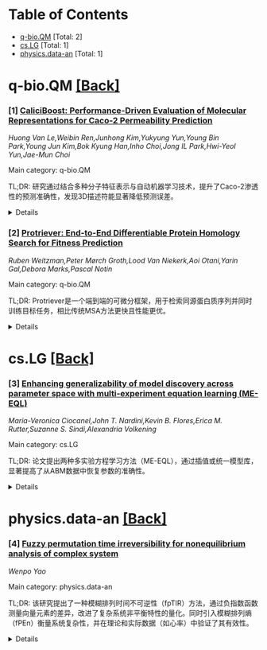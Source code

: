 <div id=toc></div>

# Table of Contents

- [q-bio.QM](#q-bio.QM) [Total: 2]
- [cs.LG](#cs.LG) [Total: 1]
- [physics.data-an](#physics.data-an) [Total: 1]


<div id='q-bio.QM'></div>

# q-bio.QM [[Back]](#toc)

### [1] [CaliciBoost: Performance-Driven Evaluation of Molecular Representations for Caco-2 Permeability Prediction](https://arxiv.org/abs/2506.08059)
*Huong Van Le,Weibin Ren,Junhong Kim,Yukyung Yun,Young Bin Park,Young Jun Kim,Bok Kyung Han,Inho Choi,Jong IL Park,Hwi-Yeol Yun,Jae-Mun Choi*

Main category: q-bio.QM

TL;DR: 研究通过结合多种分子特征表示与自动机器学习技术，提升了Caco-2渗透性的预测准确性，发现3D描述符能显著降低预测误差。


<details>
  <summary>Details</summary>
Motivation: 提高早期药物发现中Caco-2渗透性预测的准确性和效率。

Method: 系统评估八种分子特征表示（如2D/3D描述符、结构指纹、深度学习嵌入）与自动机器学习技术，使用不同规模和多样性的数据集验证模型性能。

Result: PaDEL、Mordred和RDKit描述符表现最佳，AutoML模型CaliciBoost的MAE性能最优，3D描述符使MAE降低15.73%。

Conclusion: AutoML方法在ADMET建模中效果显著，为数据有限的任务提供了实用的特征选择指导。

Abstract: Caco-2 permeability serves as a critical in vitro indicator for predicting
the oral absorption of drug candidates during early-stage drug discovery. To
enhance the accuracy and efficiency of computational predictions, we
systematically investigated the impact of eight molecular feature
representation types including 2D/3D descriptors, structural fingerprints, and
deep learning-based embeddings combined with automated machine learning
techniques to predict Caco-2 permeability. Using two datasets of differing
scale and diversity (TDC benchmark and curated OCHEM data), we assessed model
performance across representations and identified PaDEL, Mordred, and RDKit
descriptors as particularly effective for Caco-2 prediction. Notably, the
AutoML-based model CaliciBoost achieved the best MAE performance. Furthermore,
for both PaDEL and Mordred representations, the incorporation of 3D descriptors
resulted in a 15.73% reduction in MAE compared to using 2D features alone, as
confirmed by feature importance analysis. These findings highlight the
effectiveness of AutoML approaches in ADMET modeling and offer practical
guidance for feature selection in data-limited prediction tasks.

</details>


### [2] [Protriever: End-to-End Differentiable Protein Homology Search for Fitness Prediction](https://arxiv.org/abs/2506.08954)
*Ruben Weitzman,Peter Mørch Groth,Lood Van Niekerk,Aoi Otani,Yarin Gal,Debora Marks,Pascal Notin*

Main category: q-bio.QM

TL;DR: Protriever是一个端到端的可微分框架，用于检索同源蛋白质序列并同时训练目标任务，相比传统MSA方法更快且性能更优。


<details>
  <summary>Details</summary>
Motivation: 传统基于MSA的同源序列检索方法计算成本高，难以处理高度分化的序列或复杂的插入/删除模式，且与下游建模目标无关。

Method: Protriever通过端到端可微分框架，学习检索相关同源序列并同时训练目标任务，支持高效向量搜索。

Result: 在蛋白质适应性预测任务中，Protriever性能优于基于MSA的序列模型，且速度快两个数量级。

Conclusion: Protriever提供了一种可扩展的替代方案，适用于不同检索策略和蛋白质数据库。

Abstract: Retrieving homologous protein sequences is essential for a broad range of
protein modeling tasks such as fitness prediction, protein design, structure
modeling, and protein-protein interactions. Traditional workflows have relied
on a two-step process: first retrieving homologs via Multiple Sequence
Alignments (MSA), then training models on one or more of these alignments.
However, MSA-based retrieval is computationally expensive, struggles with
highly divergent sequences or complex insertions & deletions patterns, and
operates independently of the downstream modeling objective. We introduce
Protriever, an end-to-end differentiable framework that learns to retrieve
relevant homologs while simultaneously training for the target task. When
applied to protein fitness prediction, Protriever achieves state-of-the-art
performance compared to sequence-based models that rely on MSA-based homolog
retrieval, while being two orders of magnitude faster through efficient vector
search. Protriever is both architecture- and task-agnostic, and can flexibly
adapt to different retrieval strategies and protein databases at inference time
-- offering a scalable alternative to alignment-centric approaches.

</details>


<div id='cs.LG'></div>

# cs.LG [[Back]](#toc)

### [3] [Enhancing generalizability of model discovery across parameter space with multi-experiment equation learning (ME-EQL)](https://arxiv.org/abs/2506.08916)
*Maria-Veronica Ciocanel,John T. Nardini,Kevin B. Flores,Erica M. Rutter,Suzanne S. Sindi,Alexandria Volkening*

Main category: cs.LG

TL;DR: 论文提出两种多实验方程学习方法（ME-EQL），通过插值或统一模型库，显著提高了从ABM数据中恢复参数的准确性。


<details>
  <summary>Details</summary>
Motivation: ABM计算密集且难以解析，传统EQL方法需要大量模拟，泛化性不足。

Method: 提出OAT ME-EQL（逐个参数集学习并插值）和ES ME-EQL（跨参数统一模型库）。

Result: 两种方法显著降低参数恢复误差，OAT ME-EQL在参数空间泛化性更优。

Conclusion: ME-EQL提升了复杂生物系统模型的泛化性和可解释性。

Abstract: Agent-based modeling (ABM) is a powerful tool for understanding
self-organizing biological systems, but it is computationally intensive and
often not analytically tractable. Equation learning (EQL) methods can derive
continuum models from ABM data, but they typically require extensive
simulations for each parameter set, raising concerns about generalizability. In
this work, we extend EQL to Multi-experiment equation learning (ME-EQL) by
introducing two methods: one-at-a-time ME-EQL (OAT ME-EQL), which learns
individual models for each parameter set and connects them via interpolation,
and embedded structure ME-EQL (ES ME-EQL), which builds a unified model library
across parameters. We demonstrate these methods using a birth--death mean-field
model and an on-lattice agent-based model of birth, death, and migration with
spatial structure. Our results show that both methods significantly reduce the
relative error in recovering parameters from agent-based simulations, with OAT
ME-EQL offering better generalizability across parameter space. Our findings
highlight the potential of equation learning from multiple experiments to
enhance the generalizability and interpretability of learned models for complex
biological systems.

</details>


<div id='physics.data-an'></div>

# physics.data-an [[Back]](#toc)

### [4] [Fuzzy permutation time irreversibility for nonequilibrium analysis of complex system](https://arxiv.org/abs/2506.08058)
*Wenpo Yao*

Main category: physics.data-an

TL;DR: 该研究提出了一种模糊排列时间不可逆性（fpTIR）方法，通过负指数函数测量向量元素的差异，改进了复杂系统非平衡特性的量化。同时引入模糊排列熵（fPEn）衡量系统复杂性，并在理论和实际数据（如心率）中验证了其有效性。


<details>
  <summary>Details</summary>
Motivation: 传统的排列时间不可逆性方法因粗粒度化无法准确表示时间结构的详细信息，因此需要一种更精确的方法来量化复杂系统的非平衡特性。

Method: 提出fpTIR方法，基于负指数函数计算向量元素的差异，构建幅度排列并计算其隶属度，测量前后向序列的概率分布差异。同时计算模糊排列熵（fPEn）以衡量系统复杂性。

Result: fpTIR能有效量化系统的非平衡特性，提高心率分析的准确性。但在混沌序列中，fpTIR与fPEn结果存在差异，甚至在心率分析中结果相反，其中fpTIR结果与衰老和疾病复杂性损失理论一致。

Conclusion: fpTIR能准确表征序列结构，提升复杂系统非平衡分析的精度，为非平衡动力学和熵复杂性研究提供了理论基础。

Abstract: Permutation time irreversibility is an important method to quantify
nonequilibrium characteristics of complex systems; however, ordinal pattern is
a coarse-graining alternative of temporal structure and cannot accurately
represent detailed structural information. This study aims to propose a fuzzy
permutation time irreversibility (fpTIR) by measuring the difference between
vector elements based on a negative exponential function. The amplitude
permutation of vector is constructed and its membership degree is calculated;
then, the difference in probability distribution between the forward and
backward sequences is measured for fpTIR. To compare and measure the system's
complexity, the Shannon entropy is calculated as the average amount of
information in the fuzzy permutation probability distribution, i.e., fuzzy
permutation entropy (fPEn). According to the surrogate theory, mode series are
generated using logistic, Henon, and first-order autoregressive systems to
verify the fpTIR, which is then used to analyze the heartbeats of patients with
congestive heart failure and healthy elderly and young participants from the
PhysioNet database. Results suggest that the fpTIR effectively measures the
system's nonequilibrium characteristics, thus improving the accuracy of
heartbeat analysis. However, in analyzing probability distributions, the fpTIR
and fPEn exhibit discrepancies in the chaotic series and even opposite results
in the heartbeats, wherein the results of fpTIR are consistent with the theory
of complexity loss in aging and disease. Overall, the fpTIR accurately
characterizes the structure of the sequences and enhances the accuracy of the
nonequilibrium analysis of complex systems, providing a theoretical basis for
exploring complex systems from the perspectives of nonequilibrium dynamics and
entropy complexity.

</details>
